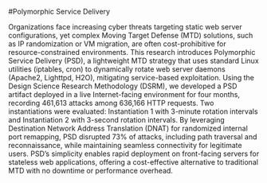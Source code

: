 #Polymorphic Service Delivery

  Organizations face increasing cyber threats targeting static web server configurations, yet complex Moving Target Defense (MTD) solutions, such as IP randomization or VM migration, are often cost-prohibitive for resource-constrained environments. This research introduces Polymorphic Service Delivery (PSD), a lightweight MTD strategy that uses standard Linux utilities (iptables, cron) to dynamically rotate web server daemons (Apache2, Lighttpd, H2O), mitigating service-based exploitation. Using the Design Science Research Methodology (DSRM), we developed a PSD artifact deployed in a live Internet-facing environment for four months, recording 461,613 attacks among 636,166 HTTP requests. Two instantiations were evaluated: Instantiation 1 with 3-minute rotation intervals and Instantiation 2 with 3-second rotation intervals. By leveraging Destination Network Address Translation (DNAT) for randomized internal port remapping, PSD disrupted 73% of attacks, including path traversal and reconnaissance, while maintaining seamless connectivity for legitimate users. PSD’s simplicity enables rapid deployment on front-facing servers for stateless web applications, offering a cost-effective alternative to traditional MTD with no downtime or performance overhead.

